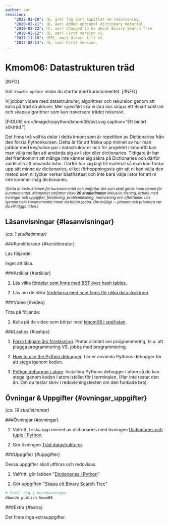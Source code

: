 ```yaml
---
author: aar
revision:
    "2022-02-18": (E, grm) Tog bort kapitlet om redovisning.
    "2020-02-21": (D, aar) Added optional dictionary material.
    "2019-02-22": (C, aar) Changed to be about Binary Search Tree.
    "2018-02-12": (B, aar) First version v2.
    "2017-11-10": (PB1, mos) Utkast till v2.
    "2017-02-14": (A, lew) First version.
...
```

Kmom06: Datastrukturen träd
====================================
[INFO]

Gör `dbwebb update` innan du startar med kursmomentet.
[/INFO]

Vi jobbar vidare med datastrukturer, algoritmer och rekursion genom att kolla på träd strukturer. Mer specifikt ska vi lära oss skapa ett Binärt sökträd och skapa algoritmer som kan traversera trädet rekursivt.

<!--more-->

[FIGURE src=/image/oopython/kmom06/bst.svg caption="Ett binärt sökträd."]

Det finns två valfria delar i detta kmom som är repetition av Dictionaries från den första Pythonkursen. Detta är för att friska upp minnet av hur man jobbar med key/value par i datastrukturer och för projektet i kmom10 kan man välja mellan att använda sig av listor eller dictionaries. Tidigare år har det framkommit att många inte känner sig säkra på Dictionaries och därför valde alla att använda listor. Därför har jag lagt till material så man kan friska upp sitt minne av dictionaries, vilket förhoppningsvis gör att ni kan välja den metod som ni tycker verkar bäst/lättast och inte bara välja listor för att ni inte kommer ihåg dictionaries.


<small><i>(Detta är instruktionen för kursmomentet och omfattar det som skall göras inom ramen för kursmomentet. Momentet omfattar cirka **20 studietimmar** inklusive läsning, arbete med övningar och uppgifter, felsökning, problemlösning, redovisning och eftertanke. Läs igenom hela kursmomentet innan du börjar jobba. Om möjligt -- planera och prioritera var du vill lägga tiden.)</i></small>



Läsanvisningar  {#lasanvisningar}
---------------------------------

*(ca: 1 studietimmar)*

###Kurslitteratur  {#kurslitteratur}

Läs följande:

Inget att läsa.



###Artiklar {#artiklar}

1. Läs vilka [fördelar som finns med BST över hash tables](https://www.geeksforgeeks.org/advantages-of-bst-over-hash-table/).

1. Läs om de olika [fördelarna med som finns för olika datastrukturer](http://careerdrill.com/blog/coding-interview/choosing-the-right-data-structure-to-solve-problems/).



###Video  {#video}

Titta på följande:

1. Kolla på de video som börjar med [kmom06 i spellistan](https://www.youtube.com/playlist?list=PLKtP9l5q3ce_PJCiQrnRxGtrfSFRBLvap).



###Lästips {#lastips}

1. [Förra tidigare års föreläsning](https://youtu.be/9NMhvR3jY6w?t=1951). Pratar allmänt om programmering, bl.a. att plugga programmering VS. jobba med programmering.

1. [How to use the Python debugger](https://www.digitalocean.com/community/tutorials/how-to-use-the-python-debugger). Lär er använda Pythons debugger för att stega igenom koden.

1. [Python debugger i atom](https://atom.io/packages/python-debugger). Installera Pythons debugger i atom så du kan stega igenom koden i atom istället för i terminalen. (Har inte testat den än. Om du testar skriv i redovisningstexten om den funkade bra).



Övningar & Uppgifter  {#ovningar_uppgifter}
-------------------------------------------

*(ca: 19 studietimmar)*



###Övningar {#ovningar}

1. Valfritt, friska upp minnet av dictionaries med övningen [Dictionaries och tuple i Python](kunskap/dictionaries-och-tupler-i-python).

1. Gör övningen [Träd datastrukturer](kunskap/trad-datastruktur).



###Uppgifter {#uppgifter}

Dessa uppgifter skall utföras och redovisas.

1. Valfritt, gör labben "[Dictionaries i Python](uppgift/python-med-dictionaries-i-oopython)"

1. Gör uppgiften "[Skapa ett Binary Search Tree](uppgift/binary-search-tree)"

```bash
# Ställ dig i kurskatalogen
dbwebb publish kmom06
```



###Extra {#extra}

Det finns inga extrauppgifter.

<!--Big O analys av deras kod!!!! kanske som vanlig uppgift om det går snabbt för dem med den smo finns -->
